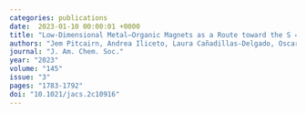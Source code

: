 ```yaml
---
categories: publications
date:  2023-01-10 00:00:01 +0000
title: "Low-Dimensional Metal–Organic Magnets as a Route toward the S = 2 Haldane Phase"
authors: "Jem Pitcairn, Andrea Iliceto, Laura Cañadillas-Delgado, Oscar Fabelo, Cheng Liu, Christian Balz, Andreas Weilhard, Stephen P. Argent, Andrew J. Morris, Matthew J. Cliffe"
journal: "J. Am. Chem. Soc."
year: "2023"
volume: "145"
issue: "3"
pages: "1783-1792"
doi: "10.1021/jacs.2c10916"
---
```

